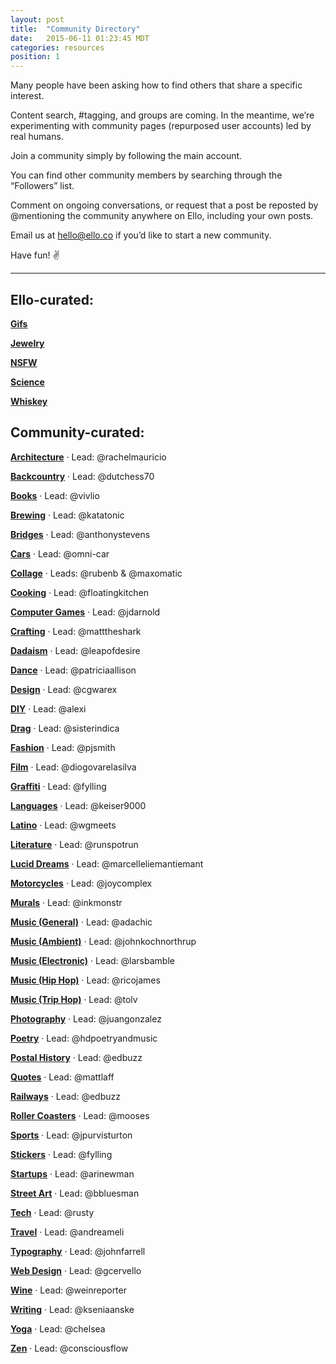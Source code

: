 ```yaml
---
layout: post
title:  "Community Directory"
date:   2015-06-11 01:23:45 MDT
categories: resources
position: 1
---
```

Many people have been asking how to find others that share a specific interest.

Content search, #tagging, and groups are coming. In the meantime, we’re experimenting with community pages (repurposed user accounts) led by real humans.

Join a community simply by following the main account.

You can find other community members by searching through the “Followers” list.

Comment on ongoing conversations, or request that a post be reposted by @mentioning the community anywhere on Ello, including your own posts.

Email us at [hello@ello.co](mailto:hello@ello.co) if you’d like to start a new community.

Have fun! :v:

---

## Ello-curated:

**[Gifs](https://ello.co/ellogifs)**

**[Jewelry](https://ello.co/ellojewelry)** 

**[NSFW](https://ello.co/ellonsfw)**

**[Science](https://ello.co/elloscience)**

**[Whiskey](https://ello.co/ellowhiskey)**

## Community-curated:

**[Architecture](https://ello.co/elloarchitecture)** · Lead: @rachelmauricio

**[Backcountry](https://ello.co/ellobackcountry)** · Lead: @dutchess70

**[Books](https://ello.co/ellobooks)** · Lead: @vivlio

**[Brewing](https://ello.co/ellobrew)** · Lead: @katatonic

**[Bridges](https://ello.co/ellobridges)** · Lead: @anthonystevens

**[Cars](https://ello.co/ellocars)** · Lead: @omni-car

**[Collage](https://ello.co/ellocollage)** · Leads: @rubenb & @maxomatic

**[Cooking](https://ello.co/ellocooking)** · Lead: @floatingkitchen

**[Computer Games](https://ello.co/ellocomputergames)** · Lead: @jdarnold

**[Crafting](https://ello.co/ellocrafting)** · Lead: @matttheshark

**[Dadaism](https://ello.co/ellodadaism)** · Lead: @leapofdesire

**[Dance](https://ello.co/ellodance)** · Lead: @patriciaallison

**[Design](https://ello.co/ellodesign)** · Lead: @cgwarex

**[DIY](https://ello.co/ellodiy)** · Lead: @alexi

**[Drag](https://ello.co/ellodrag)** · Lead: @sisterindica

**[Fashion](https://ello.co/ellofashion)** · Lead: @pjsmith

**[Film](https://ello.co/ellofilm)** · Lead: @diogovarelasilva

**[Graffiti](https://ello.co/ellograffiti)** · Lead: @fylling

**[Languages](https://ello.co/ellolanguages)** · Lead: @keiser9000

**[Latino](https://ello.co/ellolatino)** · Lead: @wgmeets

**[Literature](https://ello.co/elloliterature)** · Lead: @runspotrun

**[Lucid Dreams](https://ello.co/elloluciddreams)** · Lead: @marcelleliemantiemant

**[Motorcycles](https://ello.co/ellomotorcycles)** · Lead: @joycomplex

**[Murals](https://ello.co/ellomural)** · Lead: @inkmonstr

**[Music (General)](https://ello.co/ellomusic)** · Lead: @adachic

**[Music (Ambient)](https://ello.co/elloambient)** · Lead: @johnkochnorthrup

**[Music (Electronic)](https://ello.co/elloelectronic)** · Lead: @larsbamble

**[Music (Hip Hop)](https://ello.co/ellohiphop)** · Lead: @ricojames

**[Music (Trip Hop)](https://ello.co/ellotriphop)** · Lead: @tolv

**[Photography](https://ello.co/ellophotography)** · Lead: @juangonzalez

**[Poetry](https://ello.co/ellopoetry)** · Lead: @hdpoetryandmusic

**[Postal History](https://ello.co/postalhistory)** · Lead: @edbuzz

**[Quotes](https://ello.co/quotes)** · Lead: @mattlaff

**[Railways](https://ello.co/ellorailways)** · Lead: @edbuzz

**[Roller Coasters](https://ello.co/ellocoaster)** · Lead: @mooses

**[Sports](https://ello.co/ellosport)** · Lead: @jpurvisturton

**[Stickers](https://ello.co/ellostickers)** · Lead: @fylling

**[Startups](https://ello.co/ellostartups)** · Lead: @arinewman

**[Street Art](https://ello.co/ellostreet)** · Lead: @bbluesman

**[Tech](https://ello.co/ellotech)** · Lead: @rusty

**[Travel](https://ello.co/ellotravel)** · Lead: @andreameli

**[Typography](https://ello.co/ellotypography)** · Lead: @johnfarrell

**[Web Design](https://ello.co/ellowebdesign)** · Lead: @gcervello

**[Wine](https://ello.co/ellowine)** · Lead: @weinreporter

**[Writing](https://ello.co/ellowrites)** · Lead: @kseniaanske

**[Yoga](https://ello.co/elloyoga)** · Lead: @chelsea 

**[Zen](https://ello.co/ellozen)** · Lead: @consciousflow
